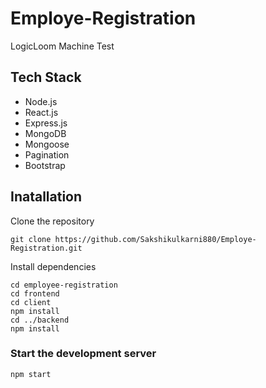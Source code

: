 # Employe-Registration
LogicLoom Machine Test

## Tech Stack

* Node.js
* React.js
* Express.js
* MongoDB
* Mongoose
* Pagination
* Bootstrap

## Inatallation

Clone the repository
```
git clone https://github.com/Sakshikulkarni880/Employe-Registration.git
```

Install dependencies
```
cd employee-registration
cd frontend
cd client
npm install
cd ../backend
npm install
```

### Start the development server
```
npm start
```
